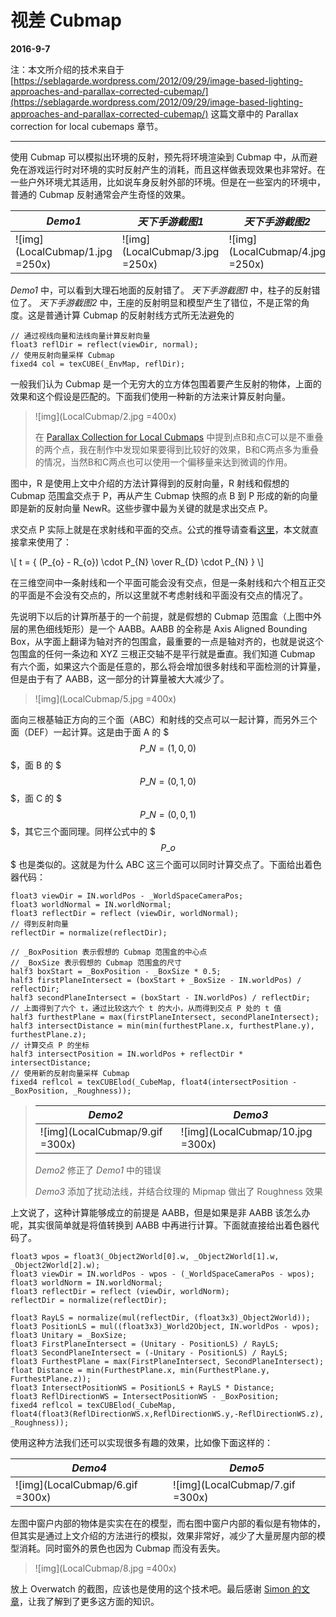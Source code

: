 # 视差 Cubmap

**2016-9-7**

注：本文所介绍的技术来自于 [https://seblagarde.wordpress.com/2012/09/29/image-based-lighting-approaches-and-parallax-corrected-cubemap/](https://seblagarde.wordpress.com/2012/09/29/image-based-lighting-approaches-and-parallax-corrected-cubemap/) 这篇文章中的 Parallax correction for local cubemaps 章节。

---

使用 Cubmap 可以模拟出环境的反射，预先将环境渲染到 Cubmap 中，从而避免在游戏运行时对环境的实时反射产生的消耗，而且这样做表现效果也非常好。在一些户外环境尤其适用，比如说车身反射外部的环境。但是在一些室内的环境中，普通的 Cubmap 反射通常会产生奇怪的效果。

_Demo1_ | _天下手游截图1_ | _天下手游截图2_
------------ | ------------- | ------------
![img](LocalCubmap/1.jpg =250x) | ![img](LocalCubmap/3.jpg =250x)  | ![img](LocalCubmap/4.jpg =250x)


_Demo1_ 中，可以看到大理石地面的反射错了。 _天下手游截图1_ 中，柱子的反射错位了。 _天下手游截图2_ 中，王座的反射明显和模型产生了错位，不是正常的角度。这是普通计算 Cubmap 的反射射线方式所无法避免的

	// 通过视线向量和法线向量计算反射向量
	float3 reflDir = reflect(viewDir, normal);
	// 使用反射向量采样 Cubmap
	fixed4 col = texCUBE(_EnvMap, reflDir);
	
一般我们认为 Cubmap 是一个无穷大的立方体包围着要产生反射的物体，上面的效果和这个假设是匹配的。下面我们使用一种新的方法来计算反射向量。

> ![img](LocalCubmap/2.jpg =400x)
>
> 在 [Parallax Collection for Local Cubmaps](https://seblagarde.wordpress.com/2012/09/29/image-based-lighting-approaches-and-parallax-corrected-cubemap/) 中提到点B和点C可以是不重叠的两个点，我在制作中发现如果要得到比较好的效果，B和C两点多为重叠的情况，当然B和C两点也可以使用一个偏移量来达到微调的作用。

图中，R 是使用上文中介绍的方法计算得到的反射向量，R 射线和假想的 Cubmap 范围盒交点于 P，再从产生 Cubmap 快照的点 B 到 P 形成的新的向量即是新的反射向量 NewR。这些步骤中最为关键的就是求出交点 P。

求交点 P 实际上就是在求射线和平面的交点。公式的推导请查看[这里](BillboardReflection.html)，本文就直接拿来使用了：

\\[
t = { (P\_{o} - R\_{o}) \cdot P\_{N} \over R\_{D} \cdot P\_{N} }
\\]

在三维空间中一条射线和一个平面可能会没有交点，但是一条射线和六个相互正交的平面是不会没有交点的，所以这里就不考虑射线和平面没有交点的情况了。

先说明下以后的计算所基于的一个前提，就是假想的 Cubmap 范围盒（上图中外层的黑色细线矩形）是一个 AABB。AABB 的全称是 Axis Aligned Bounding Box，从字面上翻译为轴对齐的包围盒，最重要的一点是轴对齐的，也就是说这个包围盒的任何一条边和 XYZ 三根正交轴不是平行就是垂直。我们知道 Cubmap 有六个面，如果这六个面是任意的，那么将会增加很多射线和平面检测的计算量，但是由于有了 AABB，这一部分的计算量被大大减少了。

> ![img](LocalCubmap/5.jpg =400x)

面向三根基轴正方向的三个面（ABC）和射线的交点可以一起计算，而另外三个面（DEF）一起计算。这是由于面 A 的 $$$ P\_{N} = (1,0,0) $$$，面 B 的 $$$ P\_{N} = (0,1,0) $$$，面 C 的 $$$ P\_{N} = (0,0,1) $$$，其它三个面同理。同样公式中的 $$$ P\_{o} $$$ 也是类似的。这就是为什么 ABC 这三个面可以同时计算交点了。下面给出着色器代码：

	float3 viewDir = IN.worldPos - _WorldSpaceCameraPos;
	float3 worldNormal = IN.worldNormal;
	float3 reflectDir = reflect (viewDir, worldNormal);
	// 得到反射向量
	reflectDir = normalize(reflectDir);

	// _BoxPosition 表示假想的 Cubmap 范围盒的中心点
	// _BoxSize 表示假想的 Cubmap 范围盒的尺寸
	half3 boxStart = _BoxPosition - _BoxSize * 0.5;
	half3 firstPlaneIntersect = (boxStart + _BoxSize - IN.worldPos) / reflectDir;
	half3 secondPlaneIntersect = (boxStart - IN.worldPos) / reflectDir;
	// 上面得到了六个 t，通过比较这六个 t 的大小，从而得到交点 P 处的 t 值
	half3 furthestPlane = max(firstPlaneIntersect, secondPlaneIntersect);
	half3 intersectDistance = min(min(furthestPlane.x, furthestPlane.y), furthestPlane.z);
	// 计算交点 P 的坐标
	half3 intersectPosition = IN.worldPos + reflectDir * intersectDistance;
	// 使用新的反射向量采样 Cubmap
	fixed4 reflcol = texCUBElod(_CubeMap, float4(intersectPosition - _BoxPosition, _Roughness));

> _Demo2_ | _Demo3_ 
> ------------ | ------------- 
> ![img](LocalCubmap/9.gif =300x) | ![img](LocalCubmap/10.jpg =300x) 
>
> _Demo2_ 修正了 _Demo1_ 中的错误
>
> _Demo3_ 添加了扰动法线，并结合纹理的 Mipmap 做出了 Roughness 效果
	
上文说了，这种计算能够成立的前提是 AABB，但是如果是非 AABB 该怎么办呢，其实很简单就是将值转换到 AABB 中再进行计算。下面就直接给出着色器代码了。

	float3 wpos = float3(_Object2World[0].w, _Object2World[1].w, _Object2World[2].w);
	float3 viewDir = IN.worldPos - wpos - (_WorldSpaceCameraPos - wpos);
	float3 worldNorm = IN.worldNormal;
	float3 reflectDir = reflect (viewDir, worldNorm);
	reflectDir = normalize(reflectDir);

	float3 RayLS = normalize(mul(reflectDir, (float3x3)_Object2World));
	float3 PositionLS = mul((float3x3)_World2Object, IN.worldPos - wpos);
	float3 Unitary = _BoxSize;
	float3 FirstPlaneIntersect = (Unitary - PositionLS) / RayLS;
	float3 SecondPlaneIntersect = (-Unitary - PositionLS) / RayLS;
	float3 FurthestPlane = max(FirstPlaneIntersect, SecondPlaneIntersect);
	float Distance = min(FurthestPlane.x, min(FurthestPlane.y, FurthestPlane.z));
	float3 IntersectPositionWS = PositionLS + RayLS * Distance;
	float3 ReflDirectionWS = IntersectPositionWS - _BoxPosition;
	fixed4 reflcol = texCUBElod(_CubeMap, float4(float3(ReflDirectionWS.x,ReflDirectionWS.y,-ReflDirectionWS.z), _Roughness));
	
使用这种方法我们还可以实现很多有趣的效果，比如像下面这样的：

_Demo4_ | _Demo5_
------------ | ------------- 
![img](LocalCubmap/6.gif =300x) | ![img](LocalCubmap/7.gif =300x) 

左图中窗户内部的物体是实实在在的模型，而右图中窗户内部的看似是有物体的，但其实是通过上文介绍的方法进行的模拟，效果非常好，减少了大量房屋内部的模型消耗。同时窗外的景色也因为 Cubmap 而没有丢失。

> ![img](LocalCubmap/8.jpg =400x)

放上 Overwatch 的截图，应该也是使用的这个技术吧。最后感谢 [Simon 的文章](https://simonschreibt.de/gat/windows-ac-row-ininite/)，让我了解到了更多这方面的知识。